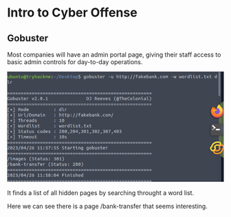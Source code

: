 # Intro to Cyber Offense

## Gobuster

Most companies will have an admin portal page, giving their staff access to basic admin controls for day-to-day operations.

![](images/gobuster.png)

It finds a list of all hidden pages by searching throught a word list.

Here we can see there is a page /bank-transfer that seems interesting.
